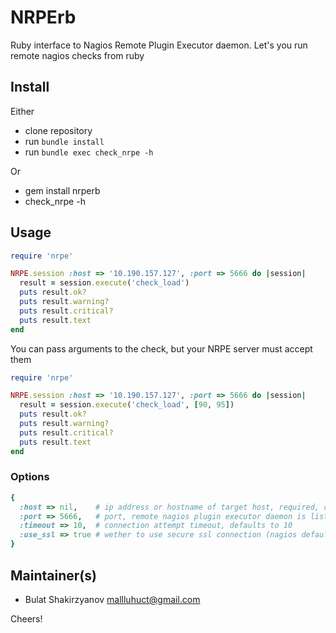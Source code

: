 # NRPErb

Ruby interface to Nagios Remote Plugin Executor daemon.
Let's you run remote nagios checks from ruby

## Install

Either

* clone repository
* run `bundle install`
* run `bundle exec check_nrpe -h`

Or

* gem install nrperb
* check_nrpe -h

## Usage

```ruby
require 'nrpe'

NRPE.session :host => '10.190.157.127', :port => 5666 do |session|
  result = session.execute('check_load')
  puts result.ok?
  puts result.warning?
  puts result.critical?
  puts result.text
end
```

You can pass arguments to the check, but your NRPE server must accept them

```ruby
require 'nrpe'

NRPE.session :host => '10.190.157.127', :port => 5666 do |session|
  result = session.execute('check_load', [90, 95])
  puts result.ok?
  puts result.warning?
  puts result.critical?
  puts result.text
end
```

### Options

```ruby
{
  :host => nil,    # ip address or hostname of target host, required, cannot be nil
  :port => 5666,   # port, remote nagios plugin executor daemon is listening on, defaults to 5666
  :timeout => 10,  # connection attempt timeout, defaults to 10
  :use_ssl => true # wether to use secure ssl connection (nagios defaults to true) or not, defaults to true
}
```

## Maintainer(s)

* Bulat Shakirzyanov <mallluhuct@gmail.com>

Cheers!